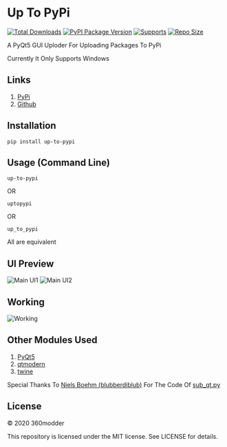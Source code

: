 # Up To PyPi

[![Total Downloads](https://pepy.tech/badge/up-to-pypi)](https://pypi.org/project/up-to-pypi/)
[![PyPI Package Version](https://badge.fury.io/py/up-to-pypi.svg)](https://pypi.org/project/up-to-pypi/)
[![Supports](https://img.shields.io/badge/supports-windows-blue.svg)](https://github.com/360modder/up-to-pypi/blob/main/up_to_pypi/main.pyw)
[![Repo Size](https://img.shields.io/badge/repo_size-154.95kb-blue.svg)](https://codeload.github.com/360modder/up-to-pypi/zip/main)

A PyQt5 GUI Uploder For Uploading Packages To PyPi

Currently It Only Supports Windows

## Links
1. [PyPi](https://pypi.org/project/up-to-pypi/ "up-to-pypi PyPi Homepage")
2. [Github](https://github.com/360modder/up-to-pypi/ "up-to-pypi Github Homepage")

## Installation

```pip install up-to-pypi```

## Usage (Command Line)

```up-to-pypi```

OR

```uptopypi```

OR

```up_to_pypi```

All are equivalent

## UI Preview

![Main UI1](https://raw.githubusercontent.com/360modder/up-to-pypi/main/preview/preview_image3.jpg)
![Main UI2](https://raw.githubusercontent.com/360modder/up-to-pypi/main/preview/preview_image4.jpg)

## Working

![Working](https://raw.githubusercontent.com/360modder/up-to-pypi/main/preview/preview_image5.gif)

## Other Modules Used
1. [PyQt5](https://pypi.org/project/PyQt5/ "PyQt5 PyPi Homepage")
2. [qtmodern](https://pypi.org/project/qtmodern/ "qtmodern PyPi Homepage")
3. [twine](https://pypi.org/project/twine/ "twine PyPi Homepage")

Special Thanks To [Niels Boehm (blubberdiblub)](https://gist.github.com/blubberdiblub) For The Code Of [sub_qt.py](https://gist.github.com/blubberdiblub/007bb92991d01ad29877931f75260b39)

## License

© 2020 360modder

This repository is licensed under the MIT license. See LICENSE for details.
